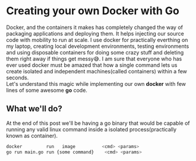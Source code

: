 # Creating your own Docker with Go
Docker, and the containers it makes has completely changed the way of packaging applications and deploying them. It helps injecting our source code with mobility to run at scale. I use docker for practically everthing on my laptop, creating local development environments, testing environments and using disposable containers for doing some crazy stuff and deleting them right away if things get messy😅. I am sure that everyone who has ever used docker must be amazed that how a single command lets us create isolated and independent machines(called containers) within a few seconds. <br>
Let's understand this magic while implementing our own **docker** with few lines of some awesome **go** code.

## What we'll do?
At the end of this post we'll be having a go binary that would be capable of running any valid linux command inside a isolated process(practically known as container).
```bash
docker         run 	 image          <cmd> <params>
go run main.go run {some command}    <cmd> <params>
```

